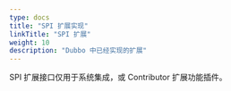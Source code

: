 ```yaml
---
type: docs
title: "SPI 扩展实现"
linkTitle: "SPI 扩展"
weight: 10
description: "Dubbo 中已经实现的扩展"
---
```


SPI 扩展接口仅用于系统集成，或 Contributor 扩展功能插件。
